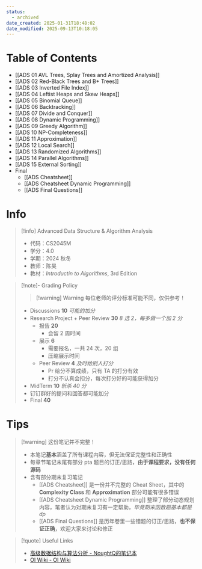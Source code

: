 ```yaml
---
status:
  - archived
date_created: 2025-01-31T18:48:02
date_modified: 2025-09-13T10:18:05
---
```


# Table of Contents

- [[ADS 01 AVL Trees, Splay Trees and Amortized Analysis]]
- [[ADS 02 Red-Black Trees and B+ Trees]]
- [[ADS 03 Inverted File Index]]
- [[ADS 04 Leftist Heaps and Skew Heaps]]
- [[ADS 05 Binomial Queue]]
- [[ADS 06 Backtracking]]
- [[ADS 07 Divide and Conquer]]
- [[ADS 08 Dynamic Programming]]
- [[ADS 09 Greedy Algorithm]]
- [[ADS 10 NP-Completeness]]
- [[ADS 11 Approximation]]
- [[ADS 12 Local Search]]
- [[ADS 13 Randomized Algorithms]]
- [[ADS 14 Parallel Algorithms]]
- [[ADS 15 External Sorting]]
- Final
	- [[ADS Cheatsheet]]
	- [[ADS Cheatsheet Dynamic Programming]]
	- [[ADS Final Questions]]

# Info

> [!info] Advanced Data Structure & Algorithm Analysis
> - 代码：CS2045M
> - 学分：4.0
> - 学期：2024 秋冬
> - 教师：陈昊
> - 教材：*Introductin to Algorithms*, 3rd Edition

> [!note]- Grading Policy
>
> > [!warning] Warning
> > 每位老师的评分标准可能不同，仅供参考！
>
> - Discussions **10** *可能的加分*
> - Research Project + Peer Review **30** *8 选 2，每多做一个加 2 分*
> 	- 报告 **20**
> 		- 会留 2 周时间
> 	- 展示 **6**
> 		- 需要报名，一共 24 次，20 组
> 		- 压缩展示时间
> 	- Peer Review **4** *及时给别人打分*
> 		- Pr 给分不算成绩，只有 TA 的打分有效
> 		- 打分不认真会扣分，每次打分好的可能获得加分
> - MidTerm **10** *斩杀 40 分*
> - 钉钉群好的提问和回答都可能加分
> - Final **40**

# Tips

> [!warning] 这份笔记并不完整！
> - 本笔记**基本**涵盖了所有课程内容，但无法保证完整性和正确性
> - 每章节笔记末尾有部分 pta 题目的订正/思路，**由于课程要求，没有任何源码**
> - 含有部分期末复习笔记
> 	- [[ADS Cheatsheet]] 是一份并不完整的 Cheat Sheet，其中的 **Complexity Class** 和 **Approximation** 部分可能有很多错误
> 	- [[ADS Cheatsheet Dynamic Programming]] 整理了部分动态规划内容，笔者认为对期末复习有一定帮助，*毕竟期末函数题基本都是 dp*
> 	- [[ADS Final Questions]] 是历年卷里一些错题的订正/思路，**也不保证正确**，欢迎大家来讨论和修正

> [!quote] Useful Links
> - [高级数据结构与算法分析 - NoughtQ的笔记本](https://blog.noughtq.top/notebook/algorithms/ads/index.html)
> - [OI Wiki - OI Wiki](https://oi-wiki.org/)
